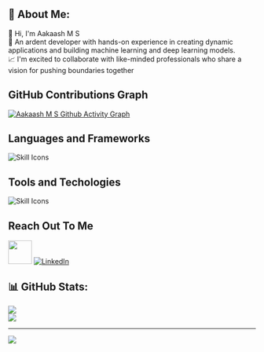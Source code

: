 ## 💫 About Me:
👋 Hi, I'm Aakaash M S  
🚀 An ardent developer with hands-on experience in creating dynamic applications and building machine learning and deep learning models.  
📈 I'm excited to collaborate with like-minded professionals who share a vision for pushing boundaries together

## GitHub Contributions Graph

[![Aakaash M S Github Activity Graph](https://github-readme-activity-graph.vercel.app/graph?username=msaakaash&theme=github-dark)](https://github.com/msaakaash)
## Languages and Frameworks
![Skill Icons](https://skillicons.dev/icons?i=c,cpp,python,java,javascript,haskell,html,css,react,nodejs,tensorflow,pytorch,sklearn,docker,mysql,postgresql,nginx,bash,&theme=dark&perline=15)

## Tools and Techologies
![Skill Icons](https://skillicons.dev/icons?i=aws,gcp,anaconda,git,github,linux,vscode,androidstudio,idea,eclipse,ubuntu,firebase,stackoverflow&theme=dark&perline=15)

## Reach Out To Me
<a href="mailto:msaakaash@gmail.com"><img height="48" width="48" src="https://i.ibb.co/vD0fmh5/iconizer-icons8-gmail.png" ></a>
<a href="https://www.linkedin.com/in/msaakaash/">![LinkedIn](https://skillicons.dev/icons?i=linkedin)</a>

## 📊 GitHub Stats:
![](https://github-readme-stats.vercel.app/api?username=msaakaash&theme=dark&hide_border=false&include_all_commits=true&count_private=true)<br/>
![](https://github-readme-streak-stats.herokuapp.com/?user=msaakaash&theme=dark&hide_border=false)<br/>

---
[![](https://visitcount.itsvg.in/api?id=msaakaash&icon=0&color=0)](https://visitcount.itsvg.in)





<!-- Proudly created with GPRM ( https://gprm.itsvg.in ) -->
